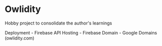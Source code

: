 # Owlidity
Hobby project to consolidate the author's learnings

Deployment - Firebase API
Hosting - Firebase
Domain - Google Domains (owlidity.com)

